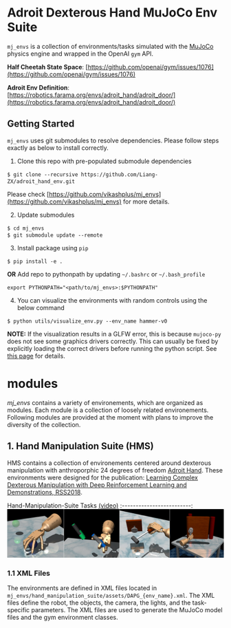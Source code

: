 # Adroit Dexterous Hand MuJoCo Env Suite
`mj_envs` is a collection of environments/tasks simulated with the [MuJoCo](http://www.mujoco.org/) physics engine and wrapped in the OpenAI `gym` API.

**Half Cheetah State Space**: [https://github.com/openai/gym/issues/1076](https://github.com/openai/gym/issues/1076)

**Adroit Env Definition**: [https://robotics.farama.org/envs/adroit_hand/adroit_door/](https://robotics.farama.org/envs/adroit_hand/adroit_door/)

## Getting Started
`mj_envs` uses git submodules to resolve dependencies. Please follow steps exactly as below to install correctly.

1. Clone this repo with pre-populated submodule dependencies
```
$ git clone --recursive https://github.com/Liang-ZX/adroit_hand_env.git
```
Please check [https://github.com/vikashplus/mj_envs](https://github.com/vikashplus/mj_envs) for more details.

2. Update submodules
```
$ cd mj_envs  
$ git submodule update --remote
```
3. Install package using `pip`
```
$ pip install -e .
```
**OR**
Add repo to pythonpath by updating `~/.bashrc` or `~/.bash_profile`
```
export PYTHONPATH="<path/to/mj_envs>:$PYTHONPATH"
```
4. You can visualize the environments with random controls using the below command
```
$ python utils/visualize_env.py --env_name hammer-v0
```
**NOTE:** If the visualization results in a GLFW error, this is because `mujoco-py` does not see some graphics drivers correctly. This can usually be fixed by explicitly loading the correct drivers before running the python script. See [this page](https://github.com/aravindr93/mjrl/tree/master/setup#known-issues) for details.

# modules
*mj_envs* contains a variety of environements, which are organized as modules. Each module is a collection of loosely related environements. Following modules are provided at the moment with plans to improve the diversity of the collection.

## 1. Hand Manipulation Suite (HMS)
HMS contains a collection of environements centered around dexterous manipulation with anthroporphic 24 degrees of freedom  [Adroit Hand](https://vikashplus.github.io/P_Hand.html). These environments were designed for the publication: [Learning Complex Dexterous Manipulation with Deep Reinforcement Learning and Demonstrations, RSS2018](https://sites.google.com/corp/view/deeprl-dexterous-manipulation).

Hand-Manipulation-Suite Tasks [(video)](https://youtu.be/jJtBll8l_OM)
:-------------------------:
![Alt text](mj_envs/hand_manipulation_suite/assets/tasks.jpg?raw=false "Fetch Pole")

### 1.1 XML Files
The environments are defined in XML files located in `mj_envs/hand_manipulation_suite/assets/DAPG_{env_name}.xml`. The XML files define the robot, the objects, the camera, the lights, and the task-specific parameters. The XML files are used to generate the MuJoCo model files and the gym environment classes.
